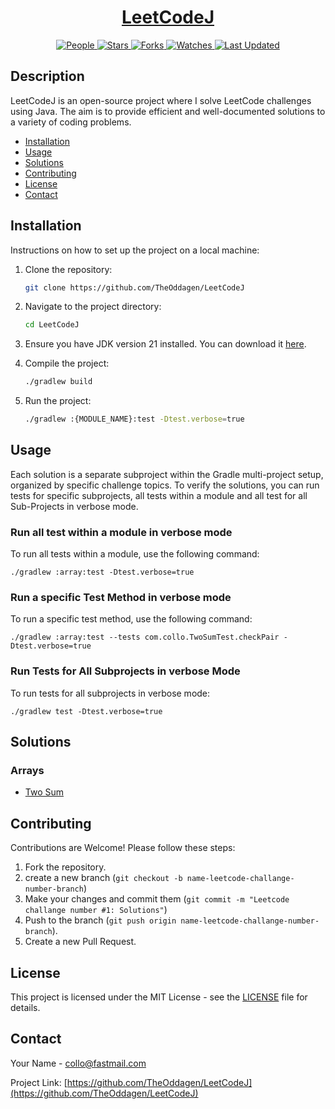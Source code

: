 <div align="center">

<h1><a href="https://github.com/TheOddagen/LeetCodeJ">LeetCodeJ</a></h1>

<a href="https://github.com/TheOddagen/LeetCodeJ/graphs/contributors">
<img alt="People" src="https://img.shields.io/github/contributors/TheOddagen/LeetCodeJ?style=flat&color=ffaaf2&label=People"> </a>

<a href="https://github.com/TheOddagen/LeetCodeJ/stargazers">
<img alt="Stars" src="https://img.shields.io/github/stars/TheOddagen/LeetCodeJ?style=flat&color=98c379&label=Stars"> </a>

<a href="https://github.com/TheOddagen/LeetCodeJ/network/members">
<img alt="Forks" src="https://img.shields.io/github/forks/TheOddagen/LeetCodeJ?style=flat&color=66a8e0&label=Forks"> </a>

<a href="https://github.com/TheOddagen/LeetCodeJ/watchers">
<img alt="Watches" src="https://img.shields.io/github/watchers/TheOddagen/LeetCodeJ?style=flat&color=f5d08b&label=Watches"> </a>

<a href="https://github.com/TheOddagen/LeetCodeJ/pulse">
<img alt="Last Updated" src="https://img.shields.io/github/last-commit/TheOddagen/LeetCodeJ?style=flat&color=e06c75&label="> </a>

</div>

## Description

LeetCodeJ is an open-source project where I solve LeetCode challenges using Java. The aim is to provide efficient and well-documented solutions to a variety of coding problems.

- [Installation](#installation)
- [Usage](#usage)
- [Solutions](#solutions)
- [Contributing](#contributing)
- [License](#license)
- [Contact](#contact)

## Installation

Instructions on how to set up the project on a local machine:

1. Clone the repository:
    ```bash
    git clone https://github.com/TheOddagen/LeetCodeJ
    ```
2. Navigate to the project directory:
    ```bash
    cd LeetCodeJ
    ```
3. Ensure you have JDK version 21 installed. You can download it [here](https://www.oracle.com/java/technologies/downloads/#java21).

4. Compile the project:
    ```bash
   ./gradlew build
    ```
5. Run the project:
    ```bash
    ./gradlew :{MODULE_NAME}:test -Dtest.verbose=true
    ```
   
## Usage

Each solution is a separate subproject within the Gradle multi-project setup, organized by specific challenge topics. To verify the solutions, you can run tests for specific subprojects, all tests within a module and all test for all Sub-Projects in verbose mode.

### Run all test within a module in verbose mode

To run all tests within a module, use the following command:

```shell
./gradlew :array:test -Dtest.verbose=true
```

### Run a specific Test Method in verbose mode

To run a specific test method, use the following command:

```shell
./gradlew :array:test --tests com.collo.TwoSumTest.checkPair -Dtest.verbose=true
```

### Run Tests for All Subprojects in verbose Mode

To run tests for all subprojects in verbose mode:

```shell
./gradlew test -Dtest.verbose=true
```

## Solutions

### Arrays
- [Two Sum](array/src/main/java/com/collo/TwoSum.java)

## Contributing

Contributions are Welcome! Please follow these steps:

1. Fork the repository.
2. create a new branch (`git checkout -b name-leetcode-challange-number-branch`)
3. Make your changes and commit them (`git commit -m "Leetcode challange number #1: Solutions"`)
4. Push to the branch (`git push origin name-leetcode-challange-number-branch`).
5. Create a new Pull Request.

## License

This project is licensed under the MIT License - see the [LICENSE](LICENSE) file for details.

## Contact

Your Name - [collo@fastmail.com](mailto:collo@fastmail.com)

Project Link: [https://github.com/TheOddagen/LeetCodeJ](https://github.com/TheOddagen/LeetCodeJ)
